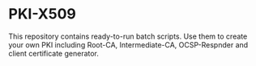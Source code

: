 # PKI-X509
This repository contains ready-to-run batch scripts. Use them to create your own PKI including Root-CA, Intermediate-CA, OCSP-Respnder and client certificate generator.
